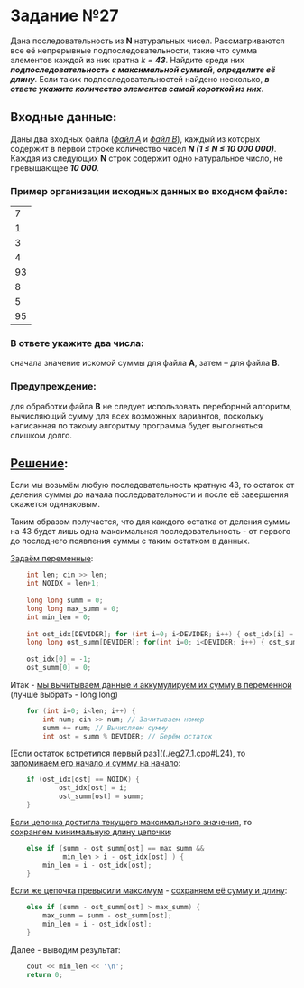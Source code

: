 # Задание №27 

Дана последовательность из **N** натуральных чисел. Рассматриваются все её непрерывные подпоследовательности, такие что сумма элементов каждой из них кратна _k = **43**_. Найдите среди них _**подпоследовательность с максимальной суммой**_, _**определите её длину**_. Если таких подпоследовательностей найдено несколько, _**в ответе укажите количество элементов самой короткой из них**_.

## Входные данные:

Даны два входных файла (_[файл A](./27-A.txt)_ и _[файл B](https://inf-ege.sdamgia.ru/get_file?id=93962)_), каждый из которых содержит в первой строке количество чисел _**N (1 ≤ N ≤ 10 000 000)**_. Каждая из следующих **N** строк содержит одно натуральное число, не превышающее _**10 000**_.

### Пример организации исходных данных во входном файле:

|   |
|---|
| 7 |
| 1 |
| 3 |
| 4 |
| 93 |
| 8 |
| 5 |
| 95 |

### В ответе укажите два числа:

сначала значение искомой суммы для файла **А**, затем – для файла **B**.

### Предупреждение:

для обработки файла **B** не следует использовать переборный алгоритм, вычисляющий сумму для всех возможных вариантов, поскольку написанная по такому алгоритму программа будет выполняться слишком долго.

## [Решение](./eg27_1.cpp):

Если мы возьмём любую последовательность кратную 43, то остаток от деления суммы до начала последовательности и после её завершения окажется одинаковым.

Таким образом получается, что для каждого остатка от деления суммы на 43 будет лишь одна максимальная последовательность - от первого до последнего появления суммы с таким остатком в данных.

[Задаём переменные](./eg27_1.cpp#L7-L18):

```cpp
    int len; cin >> len;
    int NOIDX = len+1;
    
    long long summ = 0;
    long long max_summ = 0;
    int min_len = 0;
    
    int ost_idx[DEVIDER]; for (int i=0; i<DEVIDER; i++) { ost_idx[i] = NOIDX; }
    long long ost_summ[DEVIDER]; for(int i=0; i<DEVIDER; i++) { ost_summ[i] = 0; }
    
    ost_idx[0] = -1;
    ost_summ[0] = 0;
```


Итак - [мы вычитываем данные и аккумулируем их сумму в переменной](./eg27_1.cpp#L20-L23) (лучше выбрать - long long)

```cpp
    for (int i=0; i<len; i++) {
        int num; cin >> num; // Зачитываем номер
        summ += num; // Вычисляем сумму
        int ost = summ % DEVIDER; // Берём остаток
```

[Если остаток встретился первый раз]((./eg27_1.cpp#L24), то [запоминаем его начало и сумму на начало](./eg27_1.cpp#L25-L26):

```cpp
    if (ost_idx[ost] == NOIDX) {
    		ost_idx[ost] = i;
		    ost_summ[ost] = summ;
    }
```

[Если цепочка достигла текущего максимального значения](./eg27_1.cpp#L27-L30), то [сохраняем минимальную длину цепочки](./eg27_1.cpp#L32):

```cpp
    else if (summ - ost_summ[ost] == max_summ &&
             min_len > i - ost_idx[ost] ) {
        min_len = i - ost_idx[ost];
    }
```

[Если же цепочка превысили максимум](./eg27_1.cpp#L35) - [сохраняем её сумму и длину](./eg27_1.cpp#L36-L37):

```cpp
    else if (summ - ost_summ[ost] > max_summ) {
        max_summ = summ - ost_summ[ost];
        min_len = i - ost_idx[ost];
    }
```

Далее - выводим результат:

```cpp
    cout << min_len << '\n';
    return 0;
```